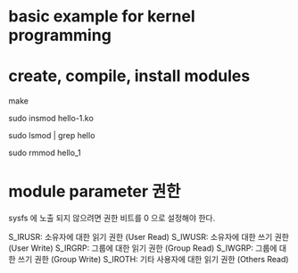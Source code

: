 # basic example for kernel programming 

# create, compile, install modules 

make 

sudo insmod hello-1.ko

sudo lsmod | grep hello

sudo rmmod hello_1

# module parameter 권한 

sysfs 에 노출 되지 않으려면 권한 비트를 0 으로 설정해야 한다. 

S_IRUSR: 소유자에 대한 읽기 권한 (User Read)
S_IWUSR: 소유자에 대한 쓰기 권한 (User Write)
S_IRGRP: 그룹에 대한 읽기 권한 (Group Read)
S_IWGRP: 그룹에 대한 쓰기 권한 (Group Write)
S_IROTH: 기타 사용자에 대한 읽기 권한 (Others Read)
